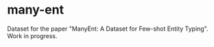 # many-ent
Dataset for the paper "ManyEnt: A Dataset for Few-shot Entity Typing". Work in progress.
